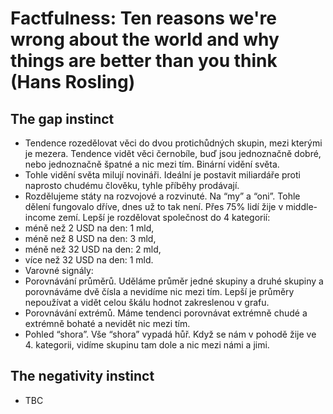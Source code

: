 # Factfulness: Ten reasons we're wrong about the world and why things are better than you think (Hans Rosling)
## The gap instinct
* Tendence rozedělovat věci do dvou protichůdných skupin, mezi kterými je mezera. Tendence vidět věci černobíle, buď jsou jednoznačně dobré, nebo jednoznačně špatné a nic mezi tím. Binární vidění světa.
* Tohle vidění světa milují novináři. Ideální je postavit miliardáře proti naprosto chudému člověku, tyhle příběhy prodávají. 
* Rozdělujeme státy na rozvojové a rozvinuté. Na “my” a “oni”. Tohle dělení fungovalo dříve, dnes už to tak není. Přes 75% lidí žije v middle-income zemí. Lepší je rozdělovat společnost do 4 kategorií:
* méně než 2 USD na den: 1 mld, 
* méně než 8 USD na den: 3 mld,
* méně než 32 USD na den: 2 mld,
* více než 32 USD na den: 1 mld.
* Varovné signály:
* Porovnávání průměrů. Uděláme průměr jedné skupiny a druhé skupiny a porovnáváme dvě čísla a nevidíme nic mezi tím. Lepší je průměry nepoužívat a vidět celou škálu hodnot zakreslenou v grafu.
* Porovnávání extrémů. Máme tendenci porovnávat extrémně chudé a extrémně bohaté a nevidět nic mezi tím.
* Pohled “shora”. Vše “shora” vypadá hůř. Když se nám v pohodě žije ve 4. kategorii, vidíme skupinu tam dole a nic mezi námi a jimi.
## The negativity instinct
* TBC
